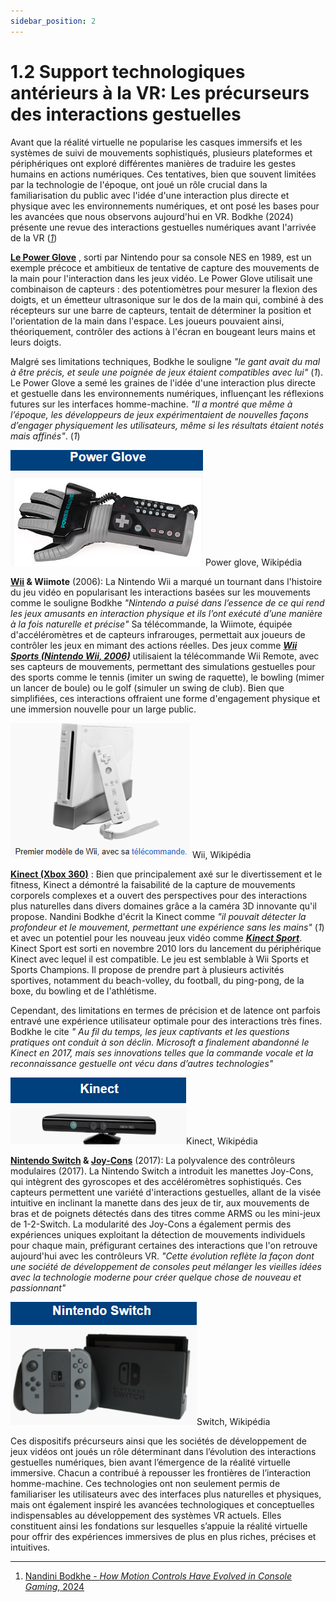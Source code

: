 ```yaml
---
sidebar_position: 2
---
```


# 1.2 Support technologiques antérieurs à la VR: Les précurseurs des interactions gestuelles


Avant que la réalité virtuelle ne popularise les casques immersifs et les systèmes de suivi de mouvements sophistiqués, plusieurs plateformes et périphériques ont exploré différentes manières de traduire les gestes humains en actions numériques. Ces tentatives, bien que souvent limitées par la technologie de l'époque, ont joué un rôle crucial dans la familiarisation du public avec l'idée d'une interaction plus directe et physique avec les environnements numériques, et ont posé les bases pour les avancées que nous observons aujourd'hui en VR. Bodkhe (2024) présente une revue des interactions gestuelles numériques avant l'arrivée de la VR (*[1](https://sdlccorp.com/post/how-motion-controls-have-evolved-in-console-gaming/)*)

**[Le Power Glove](https://electronics.howstuffworks.com/nintendo-power-glove.htm)** , sorti par Nintendo pour sa console NES en 1989, est un exemple précoce et ambitieux de tentative de capture des mouvements de la main pour l'interaction dans les jeux vidéo. Le Power Glove utilisait une combinaison de capteurs : des potentiomètres pour mesurer la flexion des doigts, et un émetteur ultrasonique sur le dos de la main qui, combiné à des récepteurs sur une barre de capteurs, tentait de déterminer la position et l'orientation de la main dans l'espace. Les joueurs pouvaient ainsi, théoriquement, contrôler des actions à l'écran en bougeant leurs mains et leurs doigts. 

Malgré ses limitations techniques, Bodkhe le souligne _"le gant avait du mal à être précis, et seule une poignée de jeux étaient compatibles avec lui"_ (*1*). Le Power Glove a semé les graines de l'idée d'une interaction plus directe et gestuelle dans les environnements numériques, influençant les réflexions futures sur les interfaces homme-machine. _"Il a montré que même à l’époque, les développeurs de jeux expérimentaient de nouvelles façons d’engager physiquement les utilisateurs, même si les résultats étaient notés mais affinés"_. (*1*)

![Le Power Glove, 1989](./powerglove.png) Power glove, Wikipédia 



**[Wii](https://www.nintendo.com/fr-fr/Wii/Wii-94559.html?srsltid=AfmBOoojl8VbI0NYJLr1CUQ9KnhxV2TxCLV9bAOezmeZwP2--uSeTKLo) & Wiimote** (2006): La Nintendo Wii a marqué un tournant dans l'histoire du jeu vidéo en popularisant les interactions basées sur les mouvements comme le souligne Bodkhe _"Nintendo a puisé dans l’essence de ce qui rend les jeux amusants en interaction physique et ils l’ont exécuté d’une manière à la fois naturelle et précise"_ Sa télécommande, la Wiimote, équipée d'accéléromètres et de capteurs infrarouges, permettait aux joueurs de contrôler les jeux en mimant des actions réelles. Des jeux comme _**[Wii Sports (Nintendo Wii, 2006)](https://fr.wikipedia.org/wiki/Wii_Sports)**_ utilisaient la télécommande Wii Remote, avec ses capteurs de mouvements, permettant des simulations gestuelles pour des sports comme le tennis (imiter un swing de raquette), le bowling (mimer un lancer de boule) ou le golf (simuler un swing de club). Bien que simplifiées, ces interactions offraient une forme d'engagement physique et une immersion nouvelle pour un large public.

![Wii 2006](./wii.png) Wii, Wikipédia

**[Kinect (Xbox 360)](https://fr.wikipedia.org/wiki/Kinect)** : Bien que principalement axé sur le divertissement et le fitness, Kinect a démontré la faisabilité de la capture de mouvements corporels complexes et a ouvert des perspectives pour des interactions plus naturelles dans divers domaines grâce a la caméra 3D innovante qu'il propose. Nandini Bodkhe d'écrit la Kinect comme _"il pouvait détecter la profondeur et le mouvement, permettant une expérience sans les mains"_ (*1*) et avec un potentiel pour les nouveau jeux vidéo comme _**[Kinect Sport](https://fr.wikipedia.org/wiki/Kinect_Sports)**_. Kinect Sport est sorti en novembre 2010 lors du lancement du périphérique Kinect avec lequel il est compatible.
Le jeu est semblable à Wii Sports et Sports Champions. Il propose de prendre part à plusieurs activités sportives, notamment du beach-volley, du football, du ping-pong, de la boxe, du bowling et de l'athlétisme.

Cependant, des limitations en termes de précision et de latence ont parfois entravé une expérience utilisateur optimale pour des interactions très fines. Bodkhe le cite _" Au fil du temps, les jeux captivants et les questions pratiques ont conduit à son déclin. Microsoft a finalement abandonné le Kinect en 2017, mais ses innovations telles que la commande vocale et la reconnaissance gestuelle ont vécu dans d’autres technologies"_

![Kinect (Xbox 360)](./kinect.png)Kinect, Wikipédia


**[Nintendo Switch](https://fr.wikipedia.org/wiki/Nintendo_Switch) & [Joy-Cons](https://fr.wikipedia.org/wiki/Joy-Con)** (2017): La polyvalence des contrôleurs modulaires (2017). La Nintendo Switch a introduit les manettes Joy-Cons, qui intègrent des gyroscopes et des accéléromètres sophistiqués. Ces capteurs permettent une variété d'interactions gestuelles, allant de la visée intuitive en inclinant la manette dans des jeux de tir, aux mouvements de bras et de poignets détectés dans des titres comme ARMS ou les mini-jeux de 1-2-Switch. La modularité des Joy-Cons a également permis des expériences uniques exploitant la détection de mouvements individuels pour chaque main, préfigurant certaines des interactions que l'on retrouve aujourd'hui avec les contrôleurs VR. _"Cette évolution reflète la façon dont une société de développement de consoles peut mélanger les vieilles idées avec la technologie moderne pour créer quelque chose de nouveau et passionnant"_

![Nintendo Switch 2017](./switch.png)Switch, Wikipédia



Ces dispositifs précurseurs ainsi que les sociétés de développement de jeux vidéos ont joués un rôle déterminant dans l’évolution des interactions gestuelles numériques, bien avant l’émergence de la réalité virtuelle immersive. Chacun a contribué à repousser les frontières de l’interaction homme-machine. Ces technologies ont non seulement permis de familiariser les utilisateurs avec des interfaces plus naturelles et physiques, mais ont également inspiré les avancées technologiques et conceptuelles indispensables au développement des systèmes VR actuels. Elles constituent ainsi les fondations sur lesquelles s’appuie la réalité virtuelle pour offrir des expériences immersives de plus en plus riches, précises et intuitives.



-------------------------------------------------------------------------------------------------------------------------------

1. [Nandini Bodkhe - _How Motion Controls Have Evolved in Console Gaming_,  2024](https://sdlccorp.com/post/how-motion-controls-have-evolved-in-console-gaming/)
